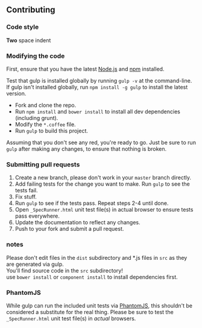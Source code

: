 ## Contributing

### Code style

**Two** space indent

### Modifying the code
First, ensure that you have the latest [Node.js](http://nodejs.org/) and [npm](http://npmjs.org/) installed.

Test that gulp is installed globally by running `gulp -v` at the command-line.  If gulp isn't installed globally, run `npm install -g gulp` to install the latest version.

* Fork and clone the repo.
* Run `npm install` and `bower install` to install all dev dependencies (including grunt).
* Modify the `*.coffee` file.
* Run `gulp` to build this project.

Assuming that you don't see any red, you're ready to go. Just be sure to run `gulp` after making any changes, to ensure that nothing is broken.

### Submitting pull requests

1. Create a new branch, please don't work in your `master` branch directly.
1. Add failing tests for the change you want to make. Run `gulp` to see the tests fail.
1. Fix stuff.
1. Run `gulp` to see if the tests pass. Repeat steps 2-4 until done.
1. Open `_SpecRunner.html` unit test file(s) in actual browser to ensure tests pass everywhere.
1. Update the documentation to reflect any changes.
1. Push to your fork and submit a pull request.

### notes

Please don't edit files in the `dist` subdirectory and *.js files in `src` as they are generated via gulp.  
You'll find source code in the `src` subdirectory!  
use `bower install` or `component install` to install dependencies first.


### PhantomJS
While gulp can run the included unit tests via [PhantomJS](http://phantomjs.org/), this shouldn't be considered a substitute for the real thing. Please be sure to test the `_SpecRunner.html` unit test file(s) in _actual_ browsers.
